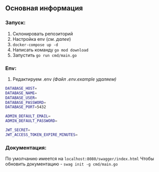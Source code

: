 ## Основная информация

### Запуск:
1. Склонировать репозиторий
2. Настройка env (*см. далее*)
3. `docker-compose up -d`
4. Написать команду `go mod download`
5. Запустить `go run cmd/main.go`

### Env:
1. Редактируем .env *(Файл .env.example удаляем)*
```sh
DATABASE_HOST=
DATABASE_NAME=
DATABASE_USER=
DATABASE_PASSWORD=
DATABASE_PORT=5432

ADMIN_DEFAULT_EMAIL=
ADMIN_DEFAULT_PASSWORD=

JWT_SECRET=
JWT_ACCESS_TOKEN_EXPIRE_MINUTES=
```

### Документация:
По умолчанию имеется на `localhost:8080/swagger/index.html`
Чтобы обновить документацию - `swag init -g cmd/main.go` 
